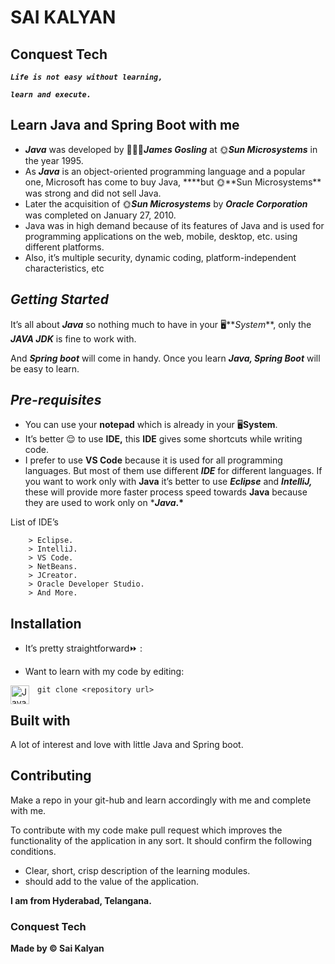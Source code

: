 # SAI KALYAN

## **Conquest Tech**

**_`Life is not easy without learning,`_**

**_`learn and execute.`_**

## **Learn Java and Spring Boot with me**

- **_Java_** was developed by 🧑🏼‍💻**_James Gosling_** at 🌞**_Sun Microsystems_** in the year 1995.
- As **_Java_** is an object-oriented programming language and a popular one, Microsoft has come to buy Java, \***\*but 🌞**Sun Microsystems\*\* was strong and did not sell Java.
- Later the acquisition of 🌞**_Sun Microsystems_** by **_Oracle Corporation_** was completed on January 27, 2010.
- Java was in high demand because of its features of Java and is used for programming applications on the web, mobile, desktop, etc. using different platforms.
- Also, it’s multiple security, dynamic coding, platform-independent characteristics, etc

## **_Getting Started_**

It’s all about **_Java_** so nothing much to have in your 🖥️**_System_**, only the **_JAVA JDK_** is fine to work with.

And **_Spring boot_** will come in handy. Once you learn **_Java, Spring Boot_** will be easy to learn.

## **_Pre-requisites_**

- You can use your **notepad** which is already in your 🖥️**System**.
- It’s better 😌 to use **IDE,** this **IDE** gives some shortcuts while writing code.
- I prefer to use **VS Code** because it is used for all programming languages. But most of them use different **_IDE_** for different languages. If you want to work only with **Java** it’s better to use **_Eclipse_** and **_IntelliJ,_** these will provide more faster process speed towards **Java** because they are used to work only on \***_Java_.\***

<summary>List of IDE’s</summary>
<!--All you need is a blank line-->

        > Eclipse.
        > IntelliJ.
        > VS Code.
        > NetBeans.
        > JCreator.
        > Oracle Developer Studio.
        > And More.

</details>

## **Installation**

- It’s pretty straightforward⏩ :

- Want to learn with my code by editing:

<img align="left" alt="Java" width="30px" style="padding-right:10px;" src="https://cdn.jsdelivr.net/gh/devicons/devicon/icons/git/git-original.svg" />
 
```git clone <repository url> ```

## **Built with**

A lot of interest and love with little Java and Spring boot.

## **Contributing**

Make a repo in your git-hub and learn accordingly with me and complete with me.

To contribute with my code make pull request which improves the functionality of the application in any sort. It should confirm the following conditions.

- Clear, short, crisp description of the learning modules.
- should add to the value of the application.

**I am from Hyderabad, Telangana.**

### **Conquest Tech**

**Made by ©️ Sai Kalyan**
